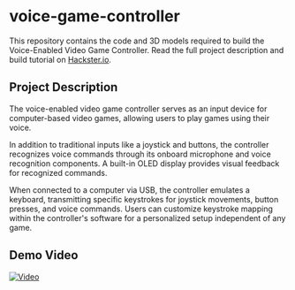 # voice-game-controller
This repository contains the code and 3D models required to build the Voice-Enabled Video Game Controller. Read the full project description and build tutorial on [Hackster.io](https://www.hackster.io/rhammell/voice-enabled-video-game-controller-c76200).

## Project Description
The voice-enabled video game controller serves as an input device for computer-based video games, allowing users to play games using their voice.

In addition to traditional inputs like a joystick and buttons, the controller recognizes voice commands through its onboard microphone and voice recognition components. A built-in OLED display provides visual feedback for recognized commands. 

When connected to a computer via USB, the controller emulates a keyboard, transmitting specific keystrokes for joystick movements, button presses, and voice commands. Users can customize keystroke mapping within the controller's software for a personalized setup independent of any game.

## Demo Video
[![Video](https://img.youtube.com/vi/spnh6j_cPNY/0.jpg)](https://www.youtube.com/watch?v=spnh6j_cPNY)
